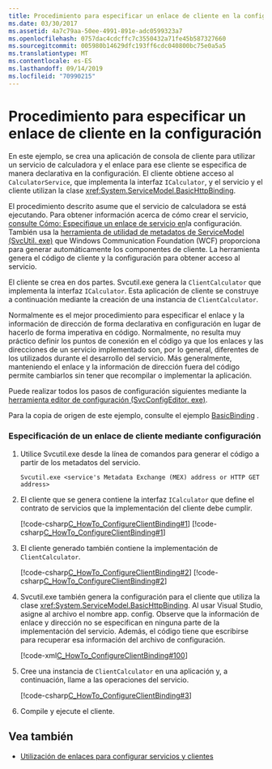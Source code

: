 ```yaml
---
title: Procedimiento para especificar un enlace de cliente en la configuración
ms.date: 03/30/2017
ms.assetid: 4a7c79aa-50ee-4991-891e-adc0599323a7
ms.openlocfilehash: 0757dac4cdcffc7c3550432a71fe45b587327660
ms.sourcegitcommit: 005980b14629dfc193ff6cdc040800bc75e0a5a5
ms.translationtype: MT
ms.contentlocale: es-ES
ms.lasthandoff: 09/14/2019
ms.locfileid: "70990215"
---
```

# <a name="how-to-specify-a-client-binding-in-configuration"></a>Procedimiento para especificar un enlace de cliente en la configuración
En este ejemplo, se crea una aplicación de consola de cliente para utilizar un servicio de calculadora y el enlace para ese cliente se especifica de manera declarativa en la configuración. El cliente obtiene acceso al `CalculatorService`, que implementa la interfaz `ICalculator`, y el servicio y el cliente utilizan la clase <xref:System.ServiceModel.BasicHttpBinding>.  
  
 El procedimiento descrito asume que el servicio de calculadora se está ejecutando. Para obtener información acerca de cómo crear el servicio, [consulte Cómo: Especifique un enlace de servicio en](../../../docs/framework/wcf/how-to-specify-a-service-binding-in-configuration.md)la configuración. También usa la [herramienta de utilidad de metadatos de ServiceModel (SvcUtil. exe)](../../../docs/framework/wcf/servicemodel-metadata-utility-tool-svcutil-exe.md) que Windows Communication Foundation (WCF) proporciona para generar automáticamente los componentes de cliente. La herramienta genera el código de cliente y la configuración para obtener acceso al servicio.  
  
 El cliente se crea en dos partes. Svcutil.exe genera la `ClientCalculator` que implementa la interfaz `ICalculator`. Esta aplicación de cliente se construye a continuación mediante la creación de una instancia de `ClientCalculator`.  
  
 Normalmente es el mejor procedimiento para especificar el enlace y la información de dirección de forma declarativa en configuración en lugar de hacerlo de forma imperativa en código. Normalmente, no resulta muy práctico definir los puntos de conexión en el código ya que los enlaces y las direcciones de un servicio implementado son, por lo general, diferentes de los utilizados durante el desarrollo del servicio. Más generalmente, manteniendo el enlace y la información de dirección fuera del código permite cambiarlos sin tener que recompilar o implementar la aplicación.  
  
 Puede realizar todos los pasos de configuración siguientes mediante la [herramienta editor de configuración (SvcConfigEditor. exe)](../../../docs/framework/wcf/configuration-editor-tool-svcconfigeditor-exe.md).  
  
 Para la copia de origen de este ejemplo, consulte el ejemplo [BasicBinding](../../../docs/framework/wcf/samples/basicbinding.md) .  
  
### <a name="specifying-a-client-binding-in-configuration"></a>Especificación de un enlace de cliente mediante configuración  
  
1. Utilice Svcutil.exe desde la línea de comandos para generar el código a partir de los metadatos del servicio.  
  
    ```console  
    Svcutil.exe <service's Metadata Exchange (MEX) address or HTTP GET address>   
    ```  
  
2. El cliente que se genera contiene la interfaz `ICalculator` que define el contrato de servicios que la implementación del cliente debe cumplir.  
  
     [!code-csharp[C_HowTo_ConfigureClientBinding#1](../../../samples/snippets/csharp/VS_Snippets_CFX/c_howto_configureclientbinding/cs/generatedclient.cs#1)]
     [!code-csharp[C_HowTo_ConfigureClientBinding#1](../../../samples/snippets/csharp/VS_Snippets_CFX/c_howto_configureclientbinding/cs/source.cs#1)]  
  
3. El cliente generado también contiene la implementación de `ClientCalculator`.  
  
     [!code-csharp[C_HowTo_ConfigureClientBinding#2](../../../samples/snippets/csharp/VS_Snippets_CFX/c_howto_configureclientbinding/cs/generatedclient.cs#2)]
     [!code-csharp[C_HowTo_ConfigureClientBinding#2](../../../samples/snippets/csharp/VS_Snippets_CFX/c_howto_configureclientbinding/cs/source.cs#2)]  
  
4. Svcutil.exe también genera la configuración para el cliente que utiliza la clase <xref:System.ServiceModel.BasicHttpBinding>. Al usar Visual Studio, asigne al archivo el nombre app. config. Observe que la información de enlace y dirección no se especifican en ninguna parte de la implementación del servicio. Además, el código tiene que escribirse para recuperar esa información del archivo de configuración.  
  
     [!code-xml[C_HowTo_ConfigureClientBinding#100](../../../samples/snippets/csharp/VS_Snippets_CFX/c_howto_configureclientbinding/common/client.exe.config#100)]   
            
5. Cree una instancia de `ClientCalculator` en una aplicación y, a continuación, llame a las operaciones del servicio.  
  
     [!code-csharp[C_HowTo_ConfigureClientBinding#3](../../../samples/snippets/csharp/VS_Snippets_CFX/c_howto_configureclientbinding/cs/client.cs#3)]  
  
6. Compile y ejecute el cliente.  
  
## <a name="see-also"></a>Vea también

- [Utilización de enlaces para configurar servicios y clientes](../../../docs/framework/wcf/using-bindings-to-configure-services-and-clients.md)
